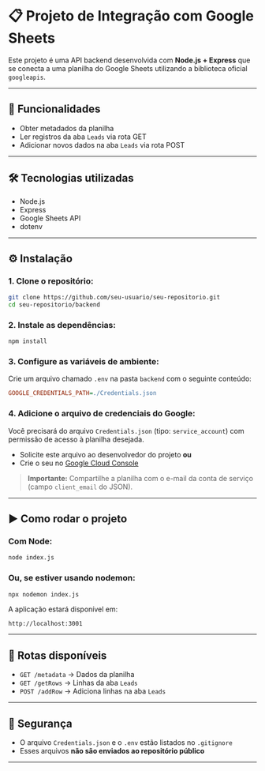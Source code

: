 
# 📋 Projeto de Integração com Google Sheets

Este projeto é uma API backend desenvolvida com **Node.js + Express** que se conecta a uma planilha do Google Sheets utilizando a biblioteca oficial `googleapis`.

---

## 🚀 Funcionalidades

- Obter metadados da planilha  
- Ler registros da aba `Leads` via rota GET
- Adicionar novos dados na aba `Leads` via rota POST

---

## 🛠️ Tecnologias utilizadas

- Node.js  
- Express  
- Google Sheets API  
- dotenv

---

## ⚙️ Instalação

### 1. Clone o repositório:

```bash
git clone https://github.com/seu-usuario/seu-repositorio.git
cd seu-repositorio/backend
```

### 2. Instale as dependências:

```bash
npm install
```

### 3. Configure as variáveis de ambiente:

Crie um arquivo chamado `.env` na pasta `backend` com o seguinte conteúdo:

```ini
GOOGLE_CREDENTIALS_PATH=./Credentials.json
```

### 4. Adicione o arquivo de credenciais do Google:

Você precisará do arquivo `Credentials.json` (tipo: `service_account`) com permissão de acesso à planilha desejada.

- Solicite este arquivo ao desenvolvedor do projeto **ou**  
- Crie o seu no [Google Cloud Console](https://console.cloud.google.com/)

> **Importante:** Compartilhe a planilha com o e-mail da conta de serviço (campo `client_email` do JSON).

---

## ▶️ Como rodar o projeto

### Com Node:

```bash
node index.js
```

### Ou, se estiver usando nodemon:

```bash
npx nodemon index.js
```

A aplicação estará disponível em:

```
http://localhost:3001
```

---

## 📌 Rotas disponíveis

- `GET /metadata` → Dados da planilha  
- `GET /getRows` → Linhas da aba `Leads`
- `POST /addRow` → Adiciona linhas na aba `Leads`

---

## 🔐 Segurança

- O arquivo `Credentials.json` e o `.env` estão listados no `.gitignore`  
- Esses arquivos **não são enviados ao repositório público**

---
